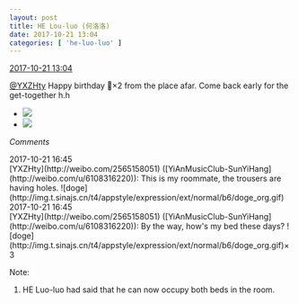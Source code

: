 ```yaml
---
layout: post
title: HE Lou-luo (何洛洛)
date: 2017-10-21 13:04
categories: [ 'he-luo-luo' ]
---
```


<div class="weibo-info">
  <a href="http://weibo.com/6117570574/Fro5oAGU5">2017-10-21 13:04</a>
</div>

[@YXZHty](http://weibo.com/2565158051) Happy birthday :birthday:×2 from the place afar. Come back early for the get-together h.h

<!-- more -->

<ul class="weibo-pic-list-1">
  <li class="weibo-pic">
    <a href="https://wx4.sinaimg.cn/mw690/006G0Hz8gy1fkps7wnm3wj31zk1491ky.jpg"><img src="https://wx4.sinaimg.cn/thumb150/006G0Hz8gy1fkps7wnm3wj31zk1491ky.jpg" /></a>
  </li>
  <li class="weibo-pic">
    <a href="https://wx1.sinaimg.cn/mw690/006G0Hz8gy1fkps7ynmn4j31491zkhdu.jpg"><img src="https://wx1.sinaimg.cn/thumb150/006G0Hz8gy1fkps7ynmn4j31491zkhdu.jpg" /></a>
  </li>
</ul>

*Comments*

<div class="weibo-info">2017-10-21 16:45</div>
[YXZHty](http://weibo.com/2565158051) ([YiAnMusicClub-SunYiHang](http://weibo.com/u/6108316220)): This is my roommate, the trousers are having holes. ![doge](http://img.t.sinajs.cn/t4/appstyle/expression/ext/normal/b6/doge_org.gif)

<div class="weibo-info">2017-10-21 16:45</div>
[YXZHty](http://weibo.com/2565158051) ([YiAnMusicClub-SunYiHang](http://weibo.com/u/6108316220)): By the way, how's my bed these days? ![doge](http://img.t.sinajs.cn/t4/appstyle/expression/ext/normal/b6/doge_org.gif)×3

Note:
1. HE Luo-luo had said that he can now occupy both beds in the room.
